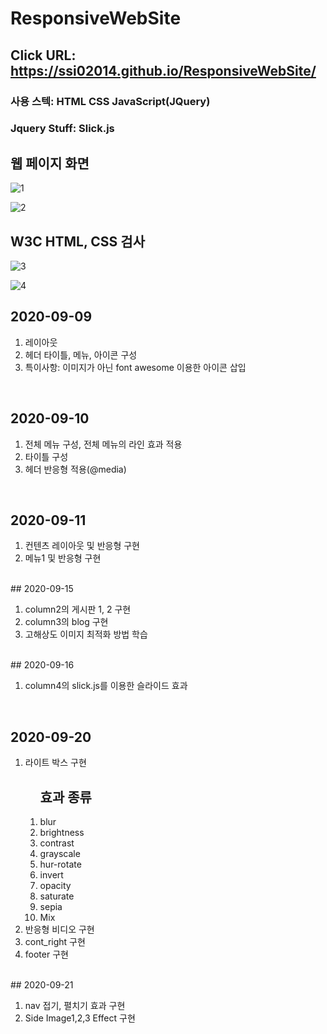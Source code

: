 # ResponsiveWebSite

## Click URL: https://ssi02014.github.io/ResponsiveWebSite/
### 사용 스텍: HTML CSS JavaScript(JQuery)</h3>
### Jquery Stuff: Slick.js


## 웹 페이지 화면 

![1](https://user-images.githubusercontent.com/64779472/93800827-1cf23100-fc7c-11ea-9ca9-eea5d11964ab.PNG)

![2](https://user-images.githubusercontent.com/64779472/93800831-1e235e00-fc7c-11ea-8e42-9ca348962595.PNG)

## W3C HTML, CSS 검사

![3](https://user-images.githubusercontent.com/64779472/93802630-ae62a280-fc7e-11ea-998c-e6e400129fbd.PNG)

![4](https://user-images.githubusercontent.com/64779472/93802634-aefb3900-fc7e-11ea-9031-a88ecf316943.PNG)


## 2020-09-09
 <ol>
  <li>레이아웃</li>
  <li>헤더 타이틀, 메뉴, 아이콘 구성</li>
  <li>특이사항: 이미지가 아닌 font awesome 이용한 아이콘 삽입</li>
 </ol>
<br>

## 2020-09-10 
 <ol>
  <li>전체 메뉴 구성, 전체 메뉴의 라인 효과 적용</li>
  <li>타이틀 구성</li>
  <li>헤더 반응형 적용(@media)</li>
 </ol>
<br>

## 2020-09-11 
 <ol>
  <li>컨텐츠 레이아웃 및 반응형 구현</li>
  <li>메뉴1 및 반응형 구현</li>
 </ol>
<br>
## 2020-09-15 
 <ol>
  <li>column2의 게시판 1, 2 구현</li>
  <li>column3의 blog 구현</li>
  <li>고해상도 이미지 최적화 방법 학습</li>
 </ol>
<br>
## 2020-09-16 
 <ol>
  <li>column4의 slick.js를 이용한 슬라이드 효과</li>
 </ol>
<br>

## 2020-09-20 
 <ol>
  <li>
  라이트 박스 구현
	  <ol>
	  	<h2>효과 종류</h2>
		<li>blur</li>
		<li>brightness</li>
		<li>contrast</li>
		<li>grayscale</li>
		<li>hur-rotate</li>
		<li>invert</li>
		<li>opacity</li>
		<li>saturate</li>
		<li>sepia</li>
		<li>Mix</li>
	  </ol>
  </li>
  <li>반응형 비디오 구현</li>
  <li>cont_right 구현</li>
  <li>footer 구현</li>
 </ol>
<br>
## 2020-09-21 
 <ol>
  <li>nav 접기, 펼치기 효과 구현</li>
  <li>Side Image1,2,3 Effect 구현</li>
 </ol>
<br>
